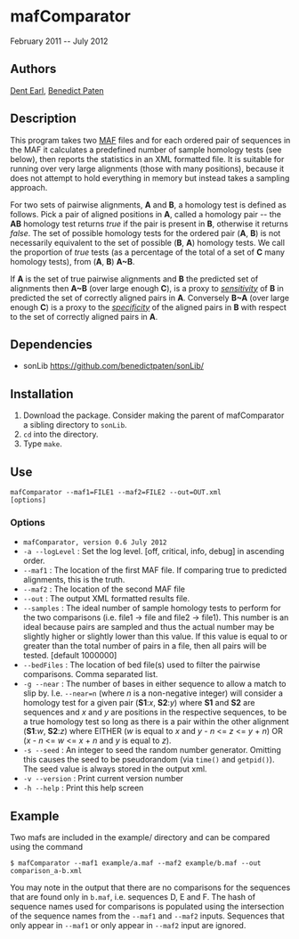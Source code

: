 # mafComparator

February 2011 -- July 2012

## Authors

[Dent Earl](https://github.com/dentearl/), [Benedict Paten](https://github.com/benedictpaten/)

## Description
This program takes two [MAF](http://genome.ucsc.edu/FAQ/FAQformat#format5) files and for each ordered pair of sequences 
in the MAF it calculates a predefined number of sample homology tests 
(see below), then reports the statistics in an XML formatted file.
It is suitable for running over very large alignments (those with many positions), 
because it does not attempt to hold everything in memory but instead 
takes a sampling approach.

For two sets of pairwise alignments, **A** and **B**, a homology test is 
defined as follows. Pick a pair of aligned positions in **A**, called a 
homology pair -- the **AB** homology test returns _true_ if the pair is present in **B**, 
otherwise it returns _false_. The set of possible homology tests for the 
ordered pair (**A**, **B**) is not necessarily equivalent to the set of 
possible (**B**, **A**) homology tests. We call the proportion of _true_ tests 
(as a percentage of the total of a set of **C** many homology tests), from 
(**A**, **B**) **A~B**.

If **A** is the set of true pairwise alignments and **B** the predicted set of 
alignments then **A~B** (over large enough  **C**), is a proxy to 
[_sensitivity_](http://en.wikipedia.org/wiki/Sensitivity_and_specificity)
of **B** in predicted the set of correctly aligned pairs in **A**. Conversely 
**B~A** (over large enough **C**) is a proxy to the 
[_specificity_](http://en.wikipedia.org/wiki/Sensitivity_and_specificity) of the 
aligned pairs in **B** with respect to the set of correctly aligned pairs 
in **A**.

## Dependencies
* sonLib https://github.com/benedictpaten/sonLib/

## Installation
1. Download the package. Consider making the parent of mafComparator a sibling directory to <code>sonLib</code>.
2. <code>cd</code> into the directory.
3. Type <code>make</code>.

## Use
<code>mafComparator --maf1=FILE1 --maf2=FILE2 --out=OUT.xml [options]</code>

### Options
* <code>mafComparator, version 0.6 July 2012</code>
* <code>-a --logLevel</code> : Set the log level. [off, critical, info, debug] in ascending order.
* <code>--maf1</code> : The location of the first MAF file. If comparing true to predicted alignments, this is the truth.
* <code>--maf2</code> : The location of the second MAF file
* <code>--out</code> : The output XML formatted results file.
* <code>--samples</code> : The ideal number of sample homology tests to perform for the two comparisons (i.e. file1 -> file and file2 -> file1). This number is an ideal because pairs are sampled and thus the actual number may be slightly higher or slightly lower than this value. If this value is equal to or greater than the total number of pairs in a file, then all pairs will be tested. [default 1000000]
* <code>--bedFiles</code> : The location of bed file(s) used to filter the pairwise comparisons. Comma separated list.
* <code>-g --near</code> : The number of bases in either sequence to allow a match to slip by. I.e. <code>--near=n</code> (where _n_ is a non-negative integer) will consider a homology test for a given pair (**S1**:_x_, **S2**:_y_) where **S1** and **S2** are sequences and _x_ and _y_ are positions in the respective sequences, to be a true homology test so long as there is a pair within the other alignment (**S1**:_w_, **S2**:_z_) where EITHER (_w_ is equal to _x_ and _y_ - _n_ <= _z_ <= _y_ + _n_) OR (_x_ - _n_ <= _w_ <= _x_ + _n_ and _y_ is equal to _z_).
* <code>-s --seed</code> : An integer to seed the random number generator. Omitting this causes the seed to be pseudorandom (via <code>time()</code> and <code>getpid()</code>). The seed value is always stored in the output xml.
* <code>-v --version</code> : Print current version number
* <code>-h --help</code> : Print this help screen

## Example
Two mafs are included in the example/ directory and can be compared using the command

    $ mafComparator --maf1 example/a.maf --maf2 example/b.maf --out comparison_a-b.xml

You may note in the output that there are no comparisons for the sequences that are found only in <code>b.maf</code>, i.e. sequences D, E and F. The hash of sequence names used for comparisons is populated using the intersection of the sequence names from the <code>--maf1</code> and <code>--maf2</code> inputs. Sequences that only appear in <code>--maf1</code> or only appear in <code>--maf2</code> input are ignored.

